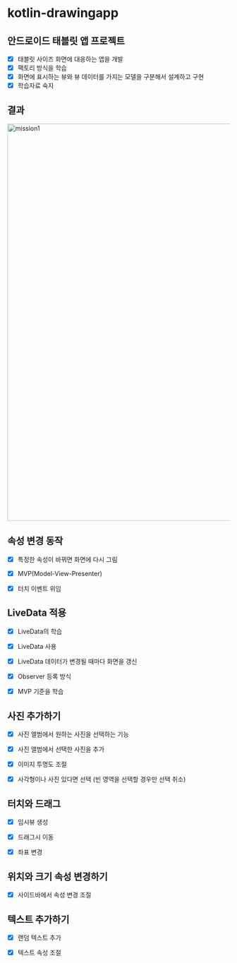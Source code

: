 # kotlin-drawingapp

## 안드로이드 태블릿 앱 프로젝트

- [x] 태블릿 사이즈 화면에 대응하는 앱을 개발
- [x] 팩토리 방식을 학습
- [x] 화면에 표시하는 뷰와 뷰 데이터를 가지는 모델을 구분해서 설계하고 구현
- [x] 학습자료 숙지

## 결과

<img width="900" alt="mission1" src="https://user-images.githubusercontent.com/79190824/156215539-59fdc66e-0cf2-4dfb-90c0-9c3c47126f83.png">

## 속성 변경 동작

- [x] 특정한 속성이 바뀌면 화면에 다시 그림

- [x] MVP(Model-View-Presenter)

- [x] 터치 이벤트 위임

## LiveData 적용

- [x] LiveData의 학습

- [x] LiveData 사용

- [x] LiveData 데이터가 변경될 때마다 화면을 갱신

- [x] Observer 등록 방식

- [x] MVP 기준을 학습

## 사진 추가하기
- [x] 사진 앨범에서 원하는 사진을 선택하는 기능

- [x] 사진 앨범에서 선택한 사진을 추가

- [x] 이미지 투명도 조절

- [x] 사각형이나 사진 있다면 선택 (빈 영역을 선택할 경우만 선택 취소)

## 터치와 드래그
- [x] 임시뷰 생성

- [x] 드래그시 이동

- [x] 좌표 변경

## 위치와 크기 속성 변경하기
- [x] 사이드바에서 속성 변경 조절

## 텍스트 추가하기
- [x] 랜덤 텍스트 추가

- [x] 텍스트 속성 조절
